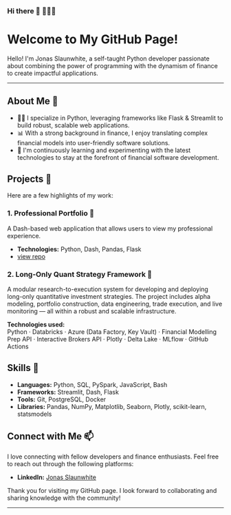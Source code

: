 ### Hi there 👋 👨🏻‍💻
# Welcome to My GitHub Page!
Hello! I'm Jonas Slaunwhite, a self-taught Python developer passionate about combining the power of programming with the dynamism of finance to create impactful applications.
<!--
![https://github.com/jb-s01/jb-s01/assets/pixel%art%robot.png](https://github.com/jb-s01/jb-s01/blob/main/pixel%20art%20robot.png)
-->
<!--
**jb-s01/jb-s01** is a ✨ _special_ ✨ repository because its `README.md` (this file) appears on your GitHub profile.

Here are some ideas to get you started:

- 🔭 I’m currently working on ...
- 🌱 I’m currently learning ...
- 👯 I’m looking to collaborate on ...
- 🤔 I’m looking for help with ...
- 💬 Ask me about ...
- 📫 How to reach me: ...
- 😄 Pronouns: ...
- ⚡ Fun fact: ...
-->

---

## About Me 💬

- 👨‍💻 I specialize in Python, leveraging frameworks like Flask & Streamlit to build robust, scalable web applications.
- 📊 With a strong background in finance, I enjoy translating complex financial models into user-friendly software solutions.
- 🔄 I'm continuously learning and experimenting with the latest technologies to stay at the forefront of financial software development.


## Projects 🔭

Here are a few highlights of my work:
### 1. **Professional Portfolio** 🚧
A Dash-based web application that allows users to view my professional experience.
- **Technologies:** Python, Dash, Pandas, Flask
- [view repo](https://github.com/jb-s01/portfolio)
  
### 2. **Long-Only Quant Strategy Framework** 🚧

A modular research-to-execution system for developing and deploying long-only quantitative investment strategies. The project includes alpha modeling, portfolio construction, data engineering, trade execution, and live monitoring — all within a robust and scalable infrastructure.

**Technologies used:**  
Python · Databricks · Azure (Data Factory, Key Vault) · Financial Modelling Prep API · Interactive Brokers API · Plotly · Delta Lake · MLflow · GitHub Actions

## Skills 🌱

- **Languages:** Python, SQL, PySpark, JavaScript, Bash
- **Frameworks:** Streamlit, Dash, Flask
- **Tools:** Git, PostgreSQL, Docker
- **Libraries:** Pandas, NumPy, Matplotlib, Seaborn, Plotly, scikit-learn, statsmodels

## Connect with Me 📫

I love connecting with fellow developers and finance enthusiasts. Feel free to reach out through the following platforms:

- **LinkedIn:** [Jonas Slaunwhite](https://www.linkedin.com/in/jbslaunwhite/)


Thank you for visiting my GitHub page. I look forward to collaborating and sharing knowledge with the community!

---

